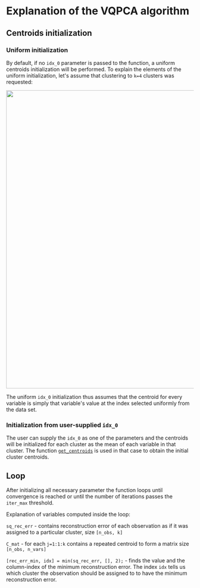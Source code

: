 # Explanation of the VQPCA algorithm

## Centroids initialization

### Uniform initialization

By default, if no `idx_0` parameter is passed to the function, a uniform centroids initialization will be performed. To explain the elements of the uniform initialization, let's assume that clustering to `k=4` clusters was requested:

<p align="center">
  <img src="https://github.com/burn-research/reduced-order-modelling/raw/master/clustering/dwgs/explanation_of_C_int_and_C.png" width="800">
</p>

The uniform `idx_0` initialization thus assumes that the centroid for every variable is simply that variable's value at the index selected uniformly from the data set.

### Initialization from user-supplied `idx_0`

The user can supply the `idx_0` as one of the parameters and the centroids will be initialized for each cluster as the mean of each variable in that cluster. The function [`get_centroids`](https://github.com/burn-research/reduced-order-modelling/blob/master/clustering/get_centroids.m) is used in that case to obtain the initial cluster centroids.

## Loop

After initializing all necessary parameter the function loops until convergence is reached or until the number of iterations passes the `iter_max` threshold.

Explanation of variables computed inside the loop:

`sq_rec_err` - contains reconstruction error of each observation as if it was assigned to a particular cluster, size `[n_obs, k]`

`C_mat` - for each `j=1:1:k` contains a repeated centroid to form a matrix size `[n_obs, n_vars]`

`[rec_err_min, idx] = min(sq_rec_err, [], 2);` - finds the value and the column-index of the minimum reconstruction error. The index `idx` tells us which cluster the observation should be assigned to to have the minimum reconstruction error.
